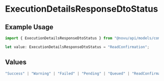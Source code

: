 # ExecutionDetailsResponseDtoStatus

## Example Usage

```typescript
import { ExecutionDetailsResponseDtoStatus } from "@novu/api/models/components";

let value: ExecutionDetailsResponseDtoStatus = "ReadConfirmation";
```

## Values

```typescript
"Success" | "Warning" | "Failed" | "Pending" | "Queued" | "ReadConfirmation"
```